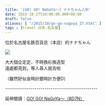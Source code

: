 ```yaml
---
title: '[GO! GO! NaGoYa～] ナナちゃん人形'
date: 2015-10-27T20:00:00.000+08:00
draft: false
aliases: [ "/2015/10/go-go-nagoya_27.html" ]
tags : [travel-日本-名古屋]
---
```


位於名古屋名鉄百貨店（本店）的ナナちゃん  

![](/images/nagoya7b.jpg)

大大個企定定，不時換衫換造型  
遠處都見到，等人尋人就去啦  
  
（雖然好似金時計銀時計方便D）  
  
\-----------------------------------------------  
  
延伸閱讀：[GO! GO! NaGoYa～（8D7N）](https://hidie.net/nagoya8d7n/)
